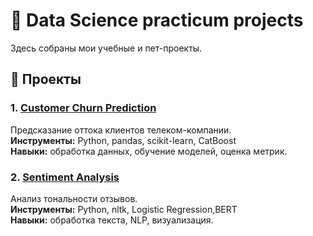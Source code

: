 # 🎯 Data Science practicum projects
 
Здесь собраны мои учебные и пет-проекты.

## 🧠 Проекты

### 1. [Customer Churn Prediction](customer-churn-prediction)
Предсказание оттока клиентов телеком-компании.  
**Инструменты:** Python, pandas, scikit-learn, CatBoost  
**Навыки:** обработка данных, обучение моделей, оценка метрик.

### 2. [Sentiment Analysis](sentiment-analysis)
Анализ тональности отзывов.  
**Инструменты:** Python, nltk, Logistic Regression,BERT  
**Навыки:** обработка текста, NLP, визуализация.

